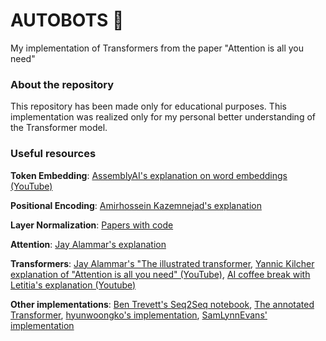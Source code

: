 # AUTOBOTS 🤖
My implementation of Transformers from the paper "Attention is all you need"

### About the repository
This repository has been made only for educational purposes. This implementation was realized only for my personal better understanding of the Transformer model.

### Useful resources
**Token Embedding**: [AssemblyAI's explanation on word embeddings (YouTube)](https://www.youtube.com/watch?v=5MaWmXwxFNQ)

**Positional Encoding**: [Amirhossein Kazemnejad's explanation](https://kazemnejad.com/blog/transformer_architecture_positional_encoding/)


**Layer Normalization**: [Papers with code](https://paperswithcode.com/method/layer-normalization)

**Attention**: [Jay Alammar's explanation](https://jalammar.github.io/visualizing-neural-machine-translation-mechanics-of-seq2seq-models-with-attention/)


**Transformers**: [Jay Alammar's "The illustrated transformer](https://jalammar.github.io/illustrated-transformer/), [Yannic Kilcher explanation of "Attention is all you need" (YouTube)](https://www.youtube.com/watch?v=iDulhoQ2pro), [AI coffee break with Letitia's explanation (Youtube)](https://www.youtube.com/watch?v=FWFA4DGuzSc)


**Other implementations**: [Ben Trevett's Seq2Seq notebook](https://github.com/bentrevett/pytorch-seq2seq/blob/master/6%20-%20Attention%20is%20All%20You%20Need.ipynb), [The annotated Transformer](http://nlp.seas.harvard.edu/annotated-transformer/#positional-encoding), [hyunwoongko's implementation](https://github.com/hyunwoongko/transformer), [SamLynnEvans' implementation](https://github.com/SamLynnEvans/Transformer)